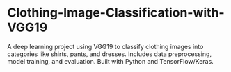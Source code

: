 # Clothing-Image-Classification-with-VGG19
A deep learning project using VGG19 to classify clothing images into categories like shirts, pants, and dresses. Includes data preprocessing, model training, and evaluation. Built with Python and TensorFlow/Keras.
